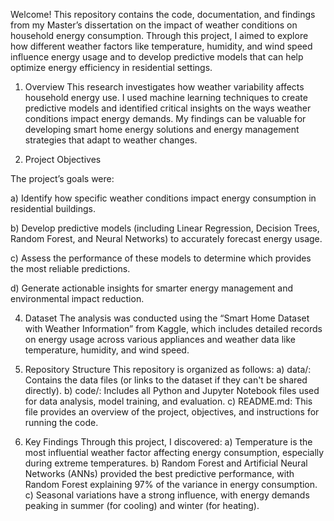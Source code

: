 Welcome! This repository contains the code, documentation, and findings from my Master’s dissertation on the impact of weather conditions on household energy consumption. Through this project, I aimed to explore how different weather factors like temperature, humidity, and wind speed influence energy usage and to develop predictive models that can help optimize energy efficiency in residential settings.

1. Overview
This research investigates how weather variability affects household energy use. I used machine learning techniques to create predictive models and identified critical insights on the ways weather conditions impact energy demands. My findings can be valuable for developing smart home energy solutions and energy management strategies that adapt to weather changes.

2. Project Objectives

The project’s goals were:

a) Identify how specific weather conditions impact energy consumption in residential buildings.

b) Develop predictive models (including Linear Regression, Decision Trees, Random Forest, and Neural Networks) to accurately forecast energy usage.

c) Assess the performance of these models to determine which provides the most reliable predictions.

d) Generate actionable insights for smarter energy management and environmental impact reduction.

4. Dataset
The analysis was conducted using the “Smart Home Dataset with Weather Information” from Kaggle, which includes detailed records on energy usage across various appliances and weather data like temperature, humidity, and wind speed.

5. Repository Structure
This repository is organized as follows:
a) data/: Contains the data files (or links to the dataset if they can't be shared directly).
b) code/: Includes all Python and Jupyter Notebook files used for data analysis, model training, and evaluation.
c) README.md: This file provides an overview of the project, objectives, and instructions for running the code.

6. Key Findings
Through this project, I discovered:
a) Temperature is the most influential weather factor affecting energy consumption, especially during extreme temperatures.
b) Random Forest and Artificial Neural Networks (ANNs) provided the best predictive performance, with Random Forest explaining 97% of the variance in energy consumption.
c) Seasonal variations have a strong influence, with energy demands peaking in summer (for cooling) and winter (for heating).
